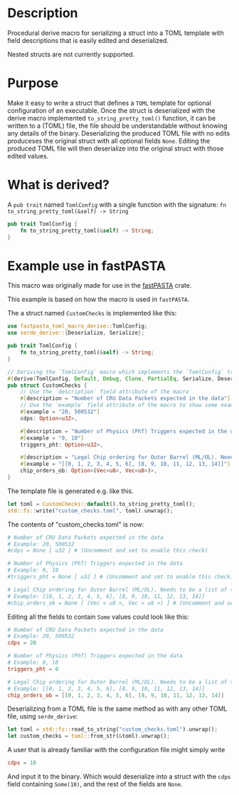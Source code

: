 # Description
Procedural derive macro for serializing a struct into a TOML template with field descriptions that is easily edited and deserialized.

Nested structs are not currently supported.

# Purpose
Make it easy to write a struct that defines a `TOML` template for optional configuration of an executable. Once the struct is deserialized with the derive macro implemented `to_string_pretty_toml()` function, it can be written to a (TOML) file, the file should be understandable without knowing any details of the binary. Deserializing the produced TOML file with no edits produceses the original struct with all optional fields `None`. Editing the produced TOML file will then deserialize into the original struct with those edited values.

# What is derived?

A `pub trait` named `TomlConfig` with a single function with the signature:  `fn to_string_pretty_toml(&self) -> String`

```rust
pub trait TomlConfig {
    fn to_string_pretty_toml(&self) -> String;
}
```
# Example use in fastPASTA
This macro was originally made for use in the [fastPASTA](https://crates.io/crates/fastpasta) crate.

This example is based on how the macro is used in `fastPASTA`.

The a struct named `CustomChecks` is implemented like this:

```rust
use fastpasta_toml_macro_derive::TomlConfig;
use serde_derive::{Deserialize, Serialize};

pub trait TomlConfig {
    fn to_string_pretty_toml(&self) -> String;
}

// Deriving the `TomlConfig` macro which implements the `TomlConfig` trait.
#[derive(TomlConfig, Default, Debug, Clone, PartialEq, Serialize, Deserialize)]
pub struct CustomChecks {
    // Use the `description` field attribute of the macro
    #[description = "Number of CRU Data Packets expected in the data"]
    // Use the `example` field attribute of the macro to show some example values
    #[example = "20, 500532"]
    cdps: Option<u32>,

    #[description = "Number of Physics (PhT) Triggers expected in the data"]
    #[example = "0, 10"]
    triggers_pht: Option<u32>,

    #[description = "Legal Chip ordering for Outer Barrel (ML/OL). Needs to be a list of two lists of 7 chip IDs"]
    #[example = "[[0, 1, 2, 3, 4, 5, 6], [8, 9, 10, 11, 12, 13, 14]]"]
    chip_orders_ob: Option<(Vec<u8>, Vec<u8>)>,
}
```

The template file is generated e.g. like this.
```rust
let toml = CustomChecks::default().to_string_pretty_toml();
std::fs::write("custom_checks.toml", toml).unwrap();
```
The contents of "custom_checks.toml" is now:
```toml
# Number of CRU Data Packets expected in the data
# Example: 20, 500532
#cdps = None [ u32 ] # (Uncomment and set to enable this check)

# Number of Physics (PhT) Triggers expected in the data
# Example: 0, 10
#triggers_pht = None [ u32 ] # (Uncomment and set to enable this check)

# Legal Chip ordering for Outer Barrel (ML/OL). Needs to be a list of two lists of 7 chip IDs
# Example: [[0, 1, 2, 3, 4, 5, 6], [8, 9, 10, 11, 12, 13, 14]]
#chip_orders_ob = None [ (Vec < u8 >, Vec < u8 >) ] # (Uncomment and set to enable this check)
```

Editing all the fields to contain `Some` values could look like this:
```toml
# Number of CRU Data Packets expected in the data
# Example: 20, 500532
cdps = 20

# Number of Physics (PhT) Triggers expected in the data
# Example: 0, 10
triggers_pht = 0

# Legal Chip ordering for Outer Barrel (ML/OL). Needs to be a list of two lists of 7 chip IDs
# Example: [[0, 1, 2, 3, 4, 5, 6], [8, 9, 10, 11, 12, 13, 14]]
chip_orders_ob = [[0, 1, 2, 3, 4, 5, 6], [8, 9, 10, 11, 12, 13, 14]]
```
Deserializing from a TOML file is the same method as with any other TOML file, using `serde_derive`:
```rust
let toml = std::fs::read_to_string("custom_checks.toml").unwrap();
let custom_checks = toml::from_str(&toml).unwrap();
```

A user that is already familiar with the configuration file might simply write
```toml
cdps = 10
```
And input it to the binary. Which would deserialize into a struct with the `cdps` field containing `Some(10)`, and the rest of the fields are `None`.
